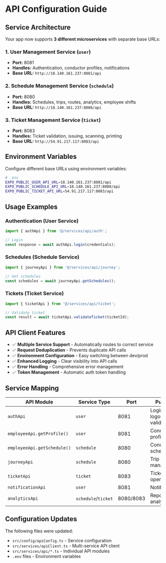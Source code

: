 # API Configuration Guide

## Service Architecture

Your app now supports **3 different microservices** with separate base URLs:

### 1. **User Management Service** (`user`)
- **Port:** 8081
- **Handles:** Authentication, conductor profiles, notifications
- **Base URL:** `http://18.140.161.237:8081/api`

### 2. **Schedule Management Service** (`schedule`)
- **Port:** 8080  
- **Handles:** Schedules, trips, routes, analytics, employee shifts
- **Base URL:** `http://18.140.161.237:8080/api`

### 3. **Ticket Management Service** (`ticket`)
- **Port:** 8083
- **Handles:** Ticket validation, issuing, scanning, printing
- **Base URL:** `http://54.91.217.117:8083/api`

## Environment Variables

Configure different base URLs using environment variables:

```bash
# .env
EXPO_PUBLIC_USER_API_URL=18.140.161.237:8081/api
EXPO_PUBLIC_SCHEDULE_API_URL=18.140.161.237:8080/api
EXPO_PUBLIC_TICKET_API_URL=54.91.217.117:8083/api
```

## Usage Examples

### Authentication (User Service)
```typescript
import { authApi } from '@/services/api/auth';

// Login
const response = await authApi.login(credentials);
```

### Schedules (Schedule Service)  
```typescript
import { journeyApi } from '@/services/api/journey';

// Get schedules
const schedules = await journeyApi.getSchedules();
```

### Tickets (Ticket Service)
```typescript
import { ticketApi } from '@/services/api/ticket';

// Validate ticket
const result = await ticketApi.validateTicket(ticketId);
```

## API Client Features

- ✅ **Multiple Service Support** - Automatically routes to correct service
- ✅ **Request Deduplication** - Prevents duplicate API calls
- ✅ **Environment Configuration** - Easy switching between dev/prod
- ✅ **Enhanced Logging** - Clear visibility into API calls
- ✅ **Error Handling** - Comprehensive error management
- ✅ **Token Management** - Automatic auth token handling

## Service Mapping

| API Module | Service Type | Port | Purpose |
|------------|-------------|------|---------|
| `authApi` | `user` | 8081 | Login, logout, token validation |
| `employeeApi.getProfile()` | `user` | 8081 | Conductor profile data |
| `employeeApi.getSchedule()` | `schedule` | 8080 | Conductor schedules |
| `journeyApi` | `schedule` | 8080 | Trip management |
| `ticketApi` | `ticket` | 8083 | Ticket operations |
| `notificationApi` | `user` | 8081 | Notifications |
| `analyticsApi` | `schedule`/`ticket` | 8080/8083 | Reports and analytics |

## Configuration Updates

The following files were updated:
- `src/config/apiConfig.ts` - Service configuration
- `src/services/apiClient.ts` - Multi-service API client
- `src/services/api/*.ts` - Individual API modules
- `.env` files - Environment variables
